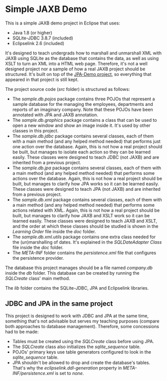 Simple JAXB Demo
================

This is a simple JAXB demo project in Eclipse that uses:

- Java 1.8 (or higher)
- SQLite-JDBC 3.8.7 (included)
- Eclipselink 2.6 (included)

It's designed to teach undergrads how to marshall and unmarshall XML with JAXB using SQLite as the database that contains the data, as well as using XSLT to turn an XML into a HTML web page. Therefore, it's not a well designed project nor a sample of how a real JAXB project should be structured. It's built on top of the [JPA-Demo project](https://github.com/rgarciacarmona/Japa-Demo), so everything that appeared in that project is still kept.

The project source code (*src* folder) is structured as follows:

- The *sample.db.pojos* package contains three POJOs that represent a sample database for the managing the employees, departments and reports of an imaginary company. Note that these POJOs have been annotated with JPA and JAXB annotation.
- The *sample.db.graphics* package contains a class that can be used to open a new window and show an image inside it. It's used by other classes in this project.
- The *sample.db.jdbc* package contains several classes, each of them with a main method (and any helped method needed) that performs just one action over the database. Again, this is not how a real project should be built, but manages to isolate each action so they can be learned easily. These classes were designed to teach JDBC (not JAXB) and are inherited from a previous project.
- The *sample.db.jpa* package contains several classes, each of them with a main method (and any helped method needed) that performs some actions over the database. Again, this is not how a real project should be built, but manages to clarify how JPA works so it can be learned easily. These classes were designed to teach JPA (not JAXB) and are inherited from a previous project.
- The *sample.db.xml* package contains several classes, each of them with a main method (and any helped method needed) that performs some actions related with XML. Again, this is not how a real project should be built, but manages to clarify how JAXB and XSLT work so it can be learned easily. These classes were designed to teach JAXB and XSLT, and the order at which these classes should be studied is shown in the *Learning Order* file inside the *doc* folder.
- The *sample.db.xml.utils* package contains one extra class needed for the (un)marshalling of dates. It's explained in the *SQLDateAdapter Class* file inside the *doc* folder.
- The *META-INF* folder contains the *persistence.xml* file that configures the persistence provider.

The database this project manages should be a file named *company.db* inside the *db* folder. This database can be created by running the *SQLCreate* class' main method.

The *lib* folder contains the SQLite-JDBC, JPA and Eclipselink libraries.

JDBC and JPA in the same project
--------------------------------

This project is designed to work with JDBC and JPA at the same time, something that's not advisable but serves my teaching purposes (compare both approaches to database management). Therefore, some concessions had to be made:

- Tables must be created using the *SQLCreate* class before using JPA.
- The *SQLCreate* class also initializes the *sqlite_sequence* table.
- POJOs' primary keys use table generators configured to look in the *sqlite_sequence* table.
- JPA shouldn't be allowed to drop and create the database's tables. That's why the *eclipselink.ddl-generation* property in *META-INF/persistence.xml* is set to *none*.